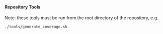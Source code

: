 #### Repository Tools

Note: these tools must be run from the root directory of the repository, e.g.

    ./tools/generate_coverage.sh
